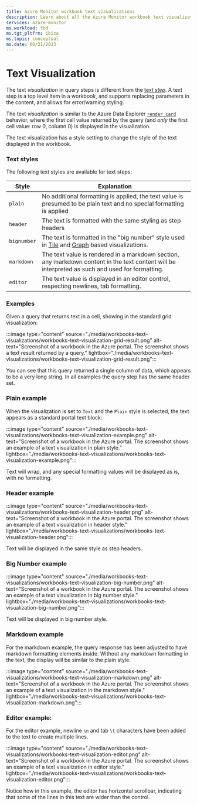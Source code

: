 ```yaml
---
title: Azure Monitor workbook text visualizations
description: Learn about all the Azure Monitor workbook text visualizations.
services: azure-monitor
ms.workload: tbd
ms.tgt_pltfrm: ibiza
ms.topic: conceptual
ms.date: 06/21/2023
---
```


# Text Visualization

The text *visualization* in query steps is different from the [text *step*](workbooks-create-workbook.md#add-text). A text step is a top level item in a workbook, and supports replacing parameters in the content, and allows for error/warning styling.

The text *visualization* is similar to the Azure Data Explorer [`render card`](/azure/data-explorer/kusto/query/renderoperator?pivots=azuredataexplorer) behavior, where the first cell value returned by the query (and *only* the first cell value: row 0, column 0) is displayed in the visualization.

The text visualization has a style setting to change the style of the text displayed in the workbook.

### Text styles
The following text styles are available for text steps:

|Style   |Explanation   |
|----------|-----------|
|`plain`     |No additional formatting is applied, the text value is presumed to be plain text and no special formatting is applied       |
|`header`|The text is formatted with the same styling as step headers   |
|`bignumber`     |The text is formatted in the "big number" style used in [Tile](workbooks-tile-visualizations.md) and [Graph](workbooks-graph-visualizations.md) based visualizations.       |
|`markdown`|The text value is rendered in a markdown section, any markdown content in the text content will be interpreted as such and used for formatting.   |
|`editor`     |The text value is displayed in an editor control, respecting newlines, tab formatting.       |

### Examples

Given a query that returns text in a cell, showing in the standard grid visualization:

:::image type="content" source="./media/workbooks-text-visualizations/workbooks-text-visualization-grid-result.png" alt-text="Screenshot of a workbook in the Azure portal. The screenshot shows a text result returned by a query." lightbox="./media/workbooks-text-visualizations/workbooks-text-visualization-grid-result.png":::

You can see that this query returned a single column of data, which appears to be a very long string. In all examples the query step has the same header set.

### Plain example
When the visualization is set to `Text` and the `Plain` style is selected, the text appears as a standard portal text block:

:::image type="content" source="./media/workbooks-text-visualizations/workbooks-text-visualization-example.png" alt-text="Screenshot of a workbook in the Azure portal. The screenshot shows an example of a text visualization in plain style." lightbox="./media/workbooks-text-visualizations/workbooks-text-visualization-example.png":::

Text will wrap, and any special formatting values will be displayed as is, with no formatting.

### Header example
:::image type="content" source="./media/workbooks-text-visualizations/workbooks-text-visualization-header.png" alt-text="Screenshot of a workbook in the Azure portal. The screenshot shows an example of a text visualization in header style." lightbox="./media/workbooks-text-visualizations/workbooks-text-visualization-header.png":::

Text will be displayed in the same style as step headers.

### Big Number example
:::image type="content" source="./media/workbooks-text-visualizations/workbooks-text-visualization-big-number.png" alt-text="Screenshot of a workbook in the Azure portal. The screenshot shows an example of a text visualization in big number style." lightbox="./media/workbooks-text-visualizations/workbooks-text-visualization-big-number.png":::

Text will be displayed in big number style.


### Markdown example
For the markdown example, the query response has been adjusted to have markdown formatting elements inside. Without any markdown formatting in the text, the display will be similar to the plain style.

:::image type="content" source="./media/workbooks-text-visualizations/workbooks-text-visualization-markdown.png" alt-text="Screenshot of a workbook in the Azure portal. The screenshot shows an example of a text visualization in the markdown style." lightbox="./media/workbooks-text-visualizations/workbooks-text-visualization-markdown.png":::

### Editor example:
For the editor example, newline `\n` and tab `\t` characters have been added to the text to create multiple lines.

:::image type="content" source="./media/workbooks-text-visualizations/workbooks-text-visualization-editor.png" alt-text="Screenshot of a workbook in the Azure portal. The screenshot shows an example of a text visualization in editor style." lightbox="./media/workbooks-text-visualizations/workbooks-text-visualization-editor.png":::

Notice how in this example, the editor has horizontal scrollbar, indicating that some of the lines in this text are wider than the control.
